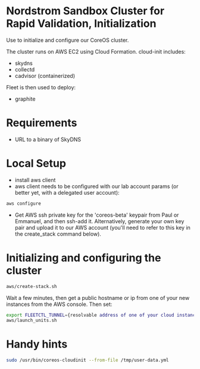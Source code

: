 # Nordstrom Sandbox Cluster for Rapid Validation, Initialization

Use to initialize and configure our CoreOS cluster.

The cluster runs on AWS EC2 using Cloud Formation. cloud-init includes:
* skydns
* collectd
* cadvisor (containerized)

Fleet is then used to deploy:
* graphite

# Requirements

* URL to a binary of SkyDNS

# Local Setup

* install aws client
* aws client needs to be configured with our lab account params (or better yet, with a delegated user account):
```bash
aws configure
```
* Get AWS ssh private key for the 'coreos-beta' keypair from Paul or Emmanuel, and then ssh-add it. Alternatively, generate your own key pair and upload it to our AWS account (you'll need to refer to this key in the create_stack command below).

# Initializing and configuring the cluster

```bash
aws/create-stack.sh
```

Wait a few minutes, then get a public hostname or ip from one of your new instances from the AWS console. Then set:
```bash
export FLEETCTL_TUNNEL={resolvable address of one of your cloud instances}
aws/launch_units.sh
```

# Handy hints

``` bash
sudo /usr/bin/coreos-cloudinit --from-file /tmp/user-data.yml
```